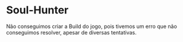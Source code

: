 # Soul-Hunter

Não conseguimos criar a Build do jogo, pois tivemos um erro que não conseguimos resolver, apesar de diversas tentativas. 
